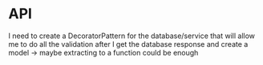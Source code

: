 # API

I need to create a DecoratorPattern for the database/service that will allow me to do all the validation after I get the database response and create a model  -> maybe extracting to a function could be enough

